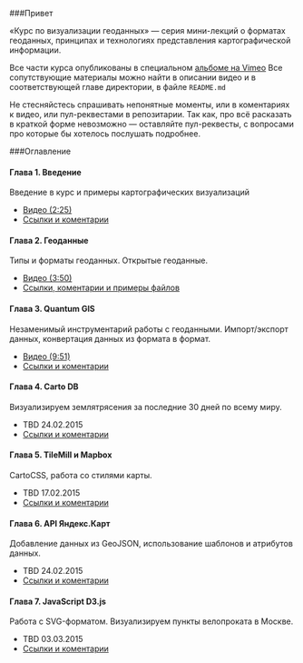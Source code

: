 ###Привет

«Курс по визуализации геоданных» — серия мини-лекций о форматах геоданных, принципах и технологиях представления картографической информации. 

Все части курса опубликованы в специальном [альбоме на Vimeo](https://vimeo.com/album/3200558)
Все сопутствующие материалы можно найти в описании видео и в соответствующей главе директории, в файле `README.md`

Не стесняйстесь спрашивать непонятные моменты, или в коментариях к видео, или пул-реквестами в репозитарии. Так как, про всё расказать в краткой форме невозможно — оставляйте пул-реквесты, с вопросами про которые бы хотелось послушать подробнее. 

###Оглавление

#### Глава 1. Введение
Введение в курс и примеры картографических визуализаций
* [Видео (2:25)](https://vimeo.com/minikarma/geotalk-chapter1)
* [Ссылки и коментарии](https://github.com/minikarma/geotalk/tree/master/chapter1)

#### Глава 2. Геоданные
Типы и форматы геоданных. Открытые геоданные.
* [Видео (3:50)](https://vimeo.com/minikarma/geotalk-chapter2)
* [Ссылки, коментарии и примеры файлов](https://github.com/minikarma/geotalk/tree/master/chapter2)

#### Глава 3. Quantum GIS
Незаменимый инструментарий работы с геоданными. Импорт/экспорт данных, конвертация данных из формата в формат.
* [Видео (9:51)](https://vimeo.com/minikarma/geotalk-chapter3)
* [Ссылки и коментарии](https://github.com/minikarma/geotalk/tree/master/chapter3)  

#### Глава 4. Carto DB
Визуализируем землятрясения за последние 30 дней по всему миру. 
* TBD 24.02.2015
* [Ссылки и коментарии](https://github.com/minikarma/geotalk/tree/master/chapter4)  

#### Глава 5. TileMill и Mapbox
CartoCSS, работа со стилями карты.
* TBD 17.02.2015
* [Ссылки и коментарии](https://github.com/minikarma/geotalk/tree/master/chapter5)  


#### Глава 6. API Яндекс.Карт
Добавление данных из GeoJSON, использование шаблонов и атрибутов данных. 
* TBD 24.02.2015
* [Ссылки и коментарии](https://github.com/minikarma/geotalk/tree/master/chapter6)  

#### Глава 7. JavaScript D3.js
Работа с SVG-форматом. Визуализируем пункты велопроката в Москве.
* TBD 03.03.2015
* [Ссылки и коментарии](https://github.com/minikarma/geotalk/tree/master/chapter7)  

